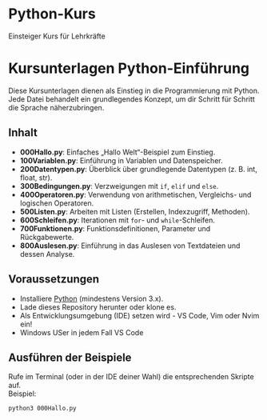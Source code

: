 # Python-Kurs
Einsteiger Kurs für Lehrkräfte

# Kursunterlagen Python-Einführung

Diese Kursunterlagen dienen als Einstieg in die Programmierung mit Python.  
Jede Datei behandelt ein grundlegendes Konzept, um dir Schritt für Schritt die Sprache näherzubringen.

## Inhalt

- **000Hallo.py**: Einfaches „Hallo Welt“-Beispiel zum Einstieg.
- **100Variablen.py**: Einführung in Variablen und Datenspeicher.
- **200Datentypen.py**: Überblick über grundlegende Datentypen (z. B. int, float, str).
- **300Bedingungen.py**: Verzweigungen mit `if`, `elif` und `else`.
- **400Operatoren.py**: Verwendung von arithmetischen, Vergleichs- und logischen Operatoren.
- **500Listen.py**: Arbeiten mit Listen (Erstellen, Indexzugriff, Methoden).
- **600Schleifen.py**: Iterationen mit `for`- und `while`-Schleifen.
- **700Funktionen.py**: Funktionsdefinitionen, Parameter und Rückgabewerte.
- **800Auslesen.py**: Einführung in das Auslesen von Textdateien und dessen Analyse.

## Voraussetzungen

- Installiere [Python](https://www.python.org/downloads/) (mindestens Version 3.x).
- Lade dieses Repository herunter oder klone es.
- Als Entwicklungsumgebung (IDE) setzen wird - VS Code, Vim oder Nvim ein!
- Windows USer in jedem Fall VS Code

## Ausführen der Beispiele

Rufe im Terminal (oder in der IDE deiner Wahl) die entsprechenden Skripte auf.  
Beispiel:

```bash
python3 000Hallo.py
